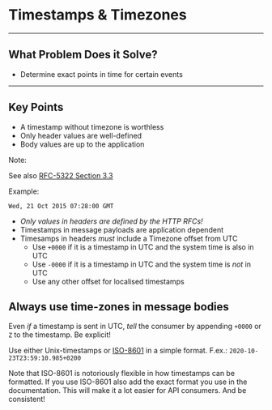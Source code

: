 # Timestamps & Timezones

---

## What Problem Does it Solve?

* Determine exact points in time for certain events

---

## Key Points

* A timestamp without timezone is worthless
* Only header values are well-defined
* Body values are up to the application


Note:

See also [RFC-5322 Section 3.3][rfc-5322-3.3]

Example:

```text
Wed, 21 Oct 2015 07:28:00 GMT
```

* *Only values in headers are defined by the HTTP RFCs!*
* Timestamps in message payloads are application dependent
* Timesamps in headers *must* include a Timezone offset from UTC
  * Use `+0000` if it is a timestamp in UTC and the system time is also in UTC
  * Use `-0000` if it is a timestamp in UTC and the system time is *not* in UTC
  * Use any other offset for localised timestamps

## Always use time-zones in message bodies

Even *if* a timestamp is sent in UTC, *tell* the consumer by appending `+0000`
or `Z` to the timestamp. Be explicit!

Use either Unix-timestamps or [ISO-8601][iso-8601] in a simple format.  F.ex.:
`2020-10-23T23:59:10.985+0200`

Note that ISO-8601 is notoriously flexible in how timestamps can be formatted.
If you use ISO-8601 also add the exact format you use in the documentation.
This will make it a lot easier for API consumers. And be consistent!

[rfc-5322-3.3]: https://tools.ietf.org/html/rfc5322#section-3.3
[iso-8601]: https://www.iso.org/iso-8601-date-and-time-format.html
